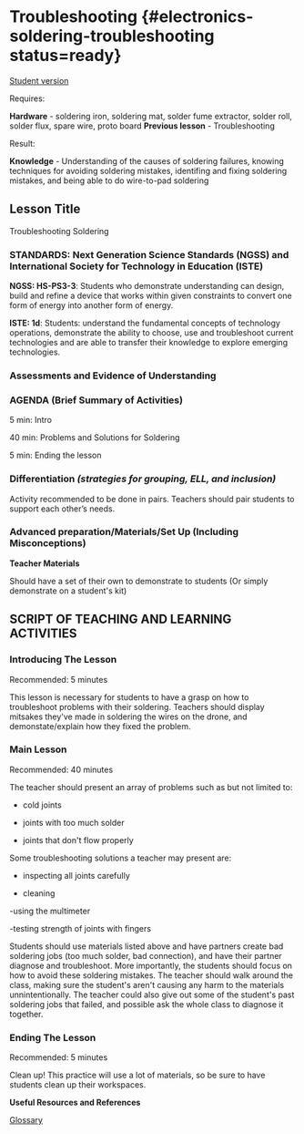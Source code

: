 # Troubleshooting {#electronics-soldering-troubleshooting status=ready}

[Student version](+duckiesky_high_school_student#electronics-soldering-troubleshooting)

<div class='requirements' markdown='1'>

Requires: 

**Hardware** - soldering iron, soldering mat, solder fume extractor, solder roll, solder flux, spare wire, proto board
**Previous lesson** - Troubleshooting

Result:

**Knowledge** - Understanding of the causes of soldering failures, knowing techniques for avoiding soldering mistakes, identifing and fixing soldering mistakes, and being able to do wire-to-pad soldering


</div>

## Lesson Title
Troubleshooting Soldering

### STANDARDS: Next Generation Science Standards (NGSS) and International Society for Technology in Education (ISTE)

__NGSS: HS-PS3-3__: Students who demonstrate understanding can design, build and refine a device that works within given constraints to convert one form of energy into another form of energy. 

__ISTE: 1d__: Students: understand the fundamental concepts of technology operations, demonstrate the ability to choose, use and troubleshoot current technologies and are able to transfer their knowledge to explore emerging technologies.

### Assessments and Evidence of Understanding


### AGENDA (Brief Summary of Activities)

5 min: Intro

40 min: Problems and Solutions for Soldering

5 min: Ending the lesson

### Differentiation _(strategies for grouping, ELL, and inclusion)_

Activity recommended to be done in pairs. Teachers should pair students to support each other’s needs.

### Advanced preparation/Materials/Set Up (Including Misconceptions)

**Teacher Materials**

Should have a set of their own to demonstrate to students (Or simply demonstrate on a student's kit)


## SCRIPT OF TEACHING AND LEARNING ACTIVITIES


### Introducing The Lesson

Recommended: 5 minutes

This lesson is necessary for students to have a grasp on how to troubleshoot problems with their soldering. Teachers should display mitsakes they've made in soldering the wires on the drone, and demonstate/explain how they fixed the problem.

### Main Lesson

Recommended: 40 minutes

The teacher should present an array of problems such as but not limited to:

- cold joints

- joints with too much solder

- joints that don't flow properly

Some troubleshooting solutions a teacher may present are:

- inspecting all joints carefully

- cleaning

-using the multimeter

-testing strength of joints with fingers

Students should use materials listed above and have partners create bad soldering jobs (too much solder, bad connection), and have their partner diagnose and troubleshoot. More importantly, the students should focus on how to avoid these soldering mistakes. The teacher should walk around the class, making sure the student's aren't causing any harm to the materials unnintentionally. The teacher could also give out some of the student's past soldering jobs that failed, and possible ask the whole class to diagnose it together.

### Ending The Lesson

Recommended: 5 minutes

Clean up! This practice will use a lot of materials, so be sure to have students clean up their workspaces.

**Useful Resources and References**

[Glossary](https://docs.google.com/document/d/1LJzESfH8VnLDAitNTwwa-iDZs-zY-KM2v1EuWFoLz6A/edit?usp=sharing)
